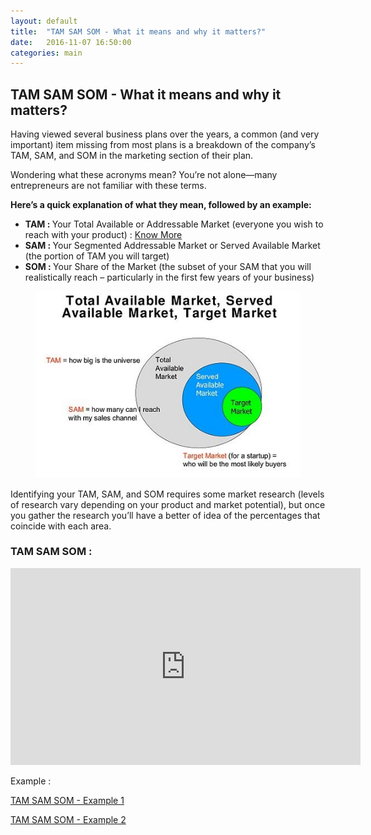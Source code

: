 ```yaml
---
layout: default
title:  "TAM SAM SOM - What it means and why it matters?"
date:   2016-11-07 16:50:00
categories: main
---
```


<h2>TAM SAM SOM - What it means and why it matters?</h2>

Having viewed several business plans over the years, a common (and very important) item missing from most plans is a breakdown of the company’s TAM, SAM, and SOM in the marketing section of their plan.

Wondering what these acronyms mean? You’re not alone—many entrepreneurs are not familiar with these terms.

<strong>Here’s a quick explanation of what they mean, followed by an example:</strong>

<ul>
	<li><strong>TAM : </strong>Your Total Available or Addressable Market (everyone you wish to reach with your product) :  <a href="https://www.divestopedia.com/definition/4974/total-addressable-market-tam" target="_blank" style="font-size:14px;">Know More</a></li>
	<li><strong>SAM : </strong>Your Segmented Addressable Market or Served Available Market (the portion of TAM you will target)</li>
	<li><strong>SOM : </strong>Your Share of the Market (the subset of your SAM that you will realistically reach – particularly in the first few years of your business)</li>
</ul>


<figure style="text-align: center;"><img src="/images/TAM-SAM-Market.jpg" title="TAM-SAM-Market"></figure>

Identifying your TAM, SAM, and SOM requires some market research (levels of research vary depending on your product and market potential), but once you gather the research you’ll have a better of idea of the percentages that coincide with each area.


<h3>TAM SAM SOM : </h3>

<div class="video-container"><iframe width="560" height="315" src="https://www.youtube.com/embed/_-N5u7i_Vgk?rel=0&amp;showinfo=0" frameborder="0" allowfullscreen></iframe>
</div>


Example :

<a href="https://www.thebusinessplanshop.com/blog/en/entry/tam_sam_som" target="_blank">TAM SAM SOM - Example 1</a>


<a href="http://articles.bplans.com/tam-sam-and-som-huh/" target="_blank">TAM SAM SOM - Example 2</a>
